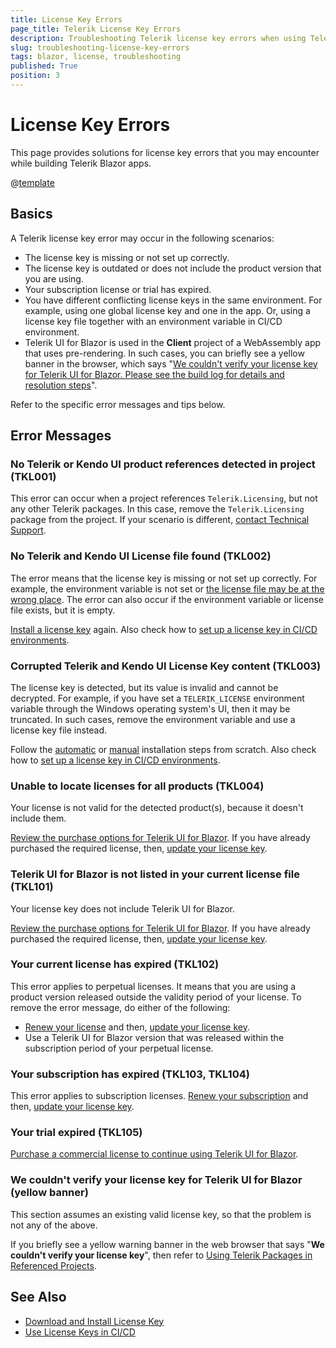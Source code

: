 ```yaml
---
title: License Key Errors
page_title: Telerik License Key Errors
description: Troubleshooting Telerik license key errors when using Telerik UI for Blazor.
slug: troubleshooting-license-key-errors
tags: blazor, license, troubleshooting
published: True
position: 3
---
```


# License Key Errors

This page provides solutions for license key errors that you may encounter while building Telerik Blazor apps.

@[template](/_contentTemplates/common/get-started.md#license-key-version)

## Basics

A Telerik license key error may occur in the following scenarios:

* The license key is missing or not set up correctly.
* The license key is outdated or does not include the product version that you are using.
* Your subscription license or trial has expired.
* You have different conflicting license keys in the same environment. For example, using one global license key and one in the app. Or, using a license key file together with an environment variable in CI/CD environment.
* Telerik UI for Blazor is used in the **Client** project of a WebAssembly app that uses pre-rendering. In such cases, you can briefly see a yellow banner in the browser, which says "[We couldn't verify your license key for Telerik UI for Blazor. Please see the build log for details and resolution steps](#we-couldn-t-verify-your-license-key-for-telerik-ui-for-blazor-yellow-banner)".

Refer to the specific error messages and tips below.

## Error Messages

### No Telerik or Kendo UI product references detected in project (TKL001)

This error can occur when a project references `Telerik.Licensing`, but not any other Telerik packages. In this case, remove the `Telerik.Licensing` package from the project. If your scenario is different, [contact Technical Support](https://www.telerik.com/account/support-center).

### No Telerik and Kendo UI License file found (TKL002)

The error means that the license key is missing or not set up correctly. For example, the environment variable is not set or [the license file may be at the wrong place](slug:installation-license-key#manual-installation). The error can also occur if the environment variable or license file exists, but it is empty.

[Install a license key](slug:installation-license-key) again. Also check how to [set up a license key in CI/CD environments](slug:deployment-license-key).

### Corrupted Telerik and Kendo UI License Key content (TKL003)

The license key is detected, but its value is invalid and cannot be decrypted. For example, if you have set a `TELERIK_LICENSE` environment variable through the Windows operating system's UI, then it may be truncated. In such cases, remove the environment variable and use a license key file instead.

Follow the [automatic](slug:installation-license-key#automatic-installation) or [manual](slug:installation-license-key#manual-installation) installation steps from scratch. Also check how to [set up a license key in CI/CD environments](slug:deployment-license-key).

### Unable to locate licenses for all products (TKL004)

Your license is not valid for the detected product(s), because it doesn't include them.

[Review the purchase options for Telerik UI for Blazor](https://www.telerik.com/purchase/blazor-ui). If you have already purchased the required license, then, [update your license key](slug:installation-license-key#license-key-updates).

### Telerik UI for Blazor is not listed in your current license file (TKL101)

Your license key does not include Telerik UI for Blazor.

[Review the purchase options for Telerik UI for Blazor](https://www.telerik.com/purchase/blazor-ui). If you have already purchased the required license, then, [update your license key](slug:installation-license-key#license-key-updates).

### Your current license has expired (TKL102)

This error applies to perpetual licenses. It means that you are using a product version released outside the validity period of your license. To remove the error message, do either of the following:

* [Renew your license](https://www.telerik.com/account/your-licenses) and then, [update your license key](slug:installation-license-key#license-key-updates).
* Use a Telerik UI for Blazor version that was released within the subscription period of your perpetual license.

### Your subscription has expired (TKL103, TKL104)

This error applies to subscription licenses. [Renew your subscription](https://www.telerik.com/account/your-licenses) and then, [update your license key](slug:installation-license-key#license-key-updates).

### Your trial expired (TKL105)

[Purchase a commercial license to continue using Telerik UI for Blazor](https://www.telerik.com/purchase/blazor-ui).

### We couldn't verify your license key for Telerik UI for Blazor (yellow banner)

This section assumes an existing valid license key, so that the problem is not any of the above.

If you briefly see a yellow warning banner in the web browser that says "**We couldn't verify your license key**", then refer to [Using Telerik Packages in Referenced Projects](slug:installation-license-key#using-telerik-packages-in-referenced-projects).

## See Also

* [Download and Install License Key](slug:installation-license-key)
* [Use License Keys in CI/CD](slug:deployment-license-key)
